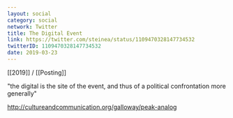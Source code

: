 ```yaml
---
layout: social
category: social
network: Twitter
title: The Digital Event
link: https://twitter.com/steinea/status/1109470328147734532
twitterID: 1109470328147734532
date: 2019-03-23
---
```


[[2019]] / [[Posting]]

"the digital is the site of the event, and thus of a political confrontation more generally"

<http://cultureandcommunication.org/galloway/peak-analog>
